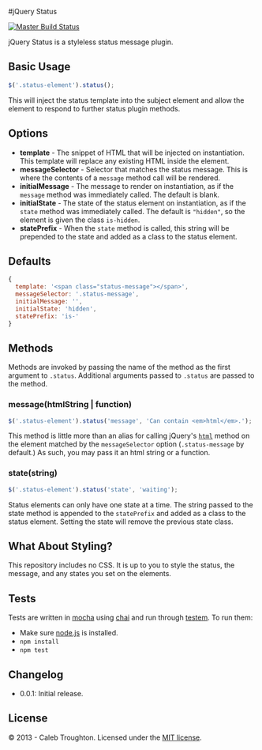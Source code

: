 #jQuery Status

[![Master Build Status](https://travis-ci.org/imakewebthings/jquery-status.png?branch=master)](https://travis-ci.org/imakewebthings/jquery-status)

jQuery Status is a styleless status message plugin.

## Basic Usage

```js
$('.status-element').status();
```

This will inject the status template into the subject element and allow the element to respond to further status plugin methods.

## Options

- **template** - The snippet of HTML that will be injected on instantiation. This template will replace any existing HTML inside the element.
- **messageSelector** - Selector that matches the status message. This is where the contents of a `message` method call will be rendered.
- **initialMessage** - The message to render on instantiation, as if the `message` method was immediately called. The default is blank.
- **initialState** - The state of the status element on instantiation, as if the `state` method was immediately called. The default is `"hidden"`, so the element is given the class `is-hidden`.
- **statePrefix** - When the `state` method is called, this string will be prepended to the state and added as a class to the status element.


## Defaults

```js
{
  template: '<span class="status-message"></span>',
  messageSelector: '.status-message',
  initialMessage: '',
  initialState: 'hidden',
  statePrefix: 'is-'
}
```

## Methods

Methods are invoked by passing the name of the method as the first argument to `.status`. Additional arguments passed to `.status` are passed to the method.

### message(htmlString | function)

```js
$('.status-element').status('message', 'Can contain <em>html</em>.');
```

This method is little more than an alias for calling jQuery's [`html`](http://api.jquery.com/html/) method on the element matched by the `messageSelector` option (`.status-message` by default.) As such, you may pass it an html string or a function.

### state(string)

```js
$('.status-element').status('state', 'waiting');
```

Status elements can only have one state at a time. The string passed to the state method is appended to the `statePrefix` and added as a class to the status element. Setting the state will remove the previous state class.

## What About Styling?

This repository includes no CSS. It is up to you to style the status, the message, and any states you set on the elements.

## Tests

Tests are written in [mocha](http://visionmedia.github.io/moca) using [chai](http://chaijs.com) and run through [testem](https://github.com/airportyh/testem). To run them:

- Make sure [node.js](http://nodejs.org/) is installed.
- `npm install`
- `npm test`

## Changelog

- 0.0.1: Initial release.

## License

© 2013 - Caleb Troughton. Licensed under the [MIT license](http://opensource.org/licenses/MIT).